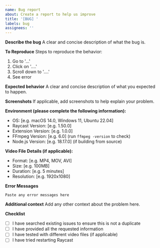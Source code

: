 ```yaml
---
name: Bug report
about: Create a report to help us improve
title: '[BUG] '
labels: bug
assignees: ''
---
```


**Describe the bug**
A clear and concise description of what the bug is.

**To Reproduce**
Steps to reproduce the behavior:
1. Go to '...'
2. Click on '....'
3. Scroll down to '....'
4. See error

**Expected behavior**
A clear and concise description of what you expected to happen.

**Screenshots**
If applicable, add screenshots to help explain your problem.

**Environment (please complete the following information):**
 - OS: [e.g. macOS 14.0, Windows 11, Ubuntu 22.04]
 - Raycast Version: [e.g. 1.50.0]
 - Extension Version: [e.g. 1.0.0]
 - FFmpeg Version: [e.g. 6.0] (run `ffmpeg -version` to check)
 - Node.js Version: [e.g. 18.17.0] (if building from source)

**Video File Details (if applicable):**
 - Format: [e.g. MP4, MOV, AVI]
 - Size: [e.g. 100MB]
 - Duration: [e.g. 5 minutes]
 - Resolution: [e.g. 1920x1080]

**Error Messages**
```
Paste any error messages here
```

**Additional context**
Add any other context about the problem here.

**Checklist**
- [ ] I have searched existing issues to ensure this is not a duplicate
- [ ] I have provided all the requested information
- [ ] I have tested with different video files (if applicable)
- [ ] I have tried restarting Raycast
